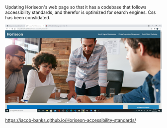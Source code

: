 Updating Horiseon's web page so that it has a codebase that follows accessibility standards, and therefor is optimized for search engines. Css has been conslidated. 

![screenshot](/assets/images/screenshot.png)

https://jacob-banks.github.io/Horiseon-accessibility-standards/